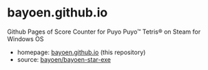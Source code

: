 # bayoen.github.io
Github Pages of Score Counter for Puyo Puyo™ Tetris® on Steam for Windows OS

- homepage: [bayoen.github.io](https://bayoen.github.io) (this repository)
- source: [bayoen/bayoen-star-exe](https://github.com/bayoen/bayoen-star-exe)
